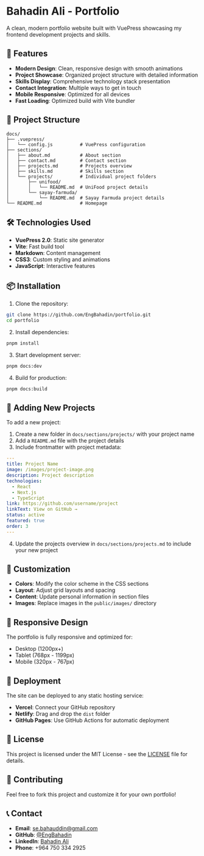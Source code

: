 # Bahadin Ali - Portfolio

A clean, modern portfolio website built with VuePress showcasing my frontend development projects and skills.

## 🚀 Features

- **Modern Design**: Clean, responsive design with smooth animations
- **Project Showcase**: Organized project structure with detailed information
- **Skills Display**: Comprehensive technology stack presentation
- **Contact Integration**: Multiple ways to get in touch
- **Mobile Responsive**: Optimized for all devices
- **Fast Loading**: Optimized build with Vite bundler

## 📁 Project Structure

```
docs/
├── .vuepress/
│   └── config.js          # VuePress configuration
├── sections/
│   ├── about.md           # About section
│   ├── contact.md         # Contact section
│   ├── projects.md        # Projects overview
│   ├── skills.md          # Skills section
│   └── projects/          # Individual project folders
│       ├── unifood/
│       │   └── README.md  # UniFood project details
│       └── sayay-farmuda/
│           └── README.md  # Sayay Farmuda project details
└── README.md              # Homepage
```

## 🛠️ Technologies Used

- **VuePress 2.0**: Static site generator
- **Vite**: Fast build tool
- **Markdown**: Content management
- **CSS3**: Custom styling and animations
- **JavaScript**: Interactive features

## 📦 Installation

1. Clone the repository:

```bash
git clone https://github.com/EngBahadin/portfolio.git
cd portfolio
```

2. Install dependencies:

```bash
pnpm install
```

3. Start development server:

```bash
pnpm docs:dev
```

4. Build for production:

```bash
pnpm docs:build
```

## 🎯 Adding New Projects

To add a new project:

1. Create a new folder in `docs/sections/projects/` with your project name
2. Add a `README.md` file with the project details
3. Include frontmatter with project metadata:

```yaml
---
title: Project Name
image: /images/project-image.png
description: Project description
technologies:
  - React
  - Next.js
  - TypeScript
link: https://github.com/username/project
linkText: View on GitHub →
status: active
featured: true
order: 3
---
```

4. Update the projects overview in `docs/sections/projects.md` to include your new project

## 🎨 Customization

- **Colors**: Modify the color scheme in the CSS sections
- **Layout**: Adjust grid layouts and spacing
- **Content**: Update personal information in section files
- **Images**: Replace images in the `public/images/` directory

## 📱 Responsive Design

The portfolio is fully responsive and optimized for:

- Desktop (1200px+)
- Tablet (768px - 1199px)
- Mobile (320px - 767px)

## 🚀 Deployment

The site can be deployed to any static hosting service:

- **Vercel**: Connect your GitHub repository
- **Netlify**: Drag and drop the `dist` folder
- **GitHub Pages**: Use GitHub Actions for automatic deployment

## 📄 License

This project is licensed under the MIT License - see the [LICENSE](LICENSE) file for details.

## 🤝 Contributing

Feel free to fork this project and customize it for your own portfolio!

## 📞 Contact

- **Email**: se.bahauddin@gmail.com
- **GitHub**: [@EngBahadin](https://github.com/EngBahadin)
- **LinkedIn**: [Bahadin Ali](https://www.linkedin.com/in/bahadin-ali/)
- **Phone**: +964 750 334 2925
